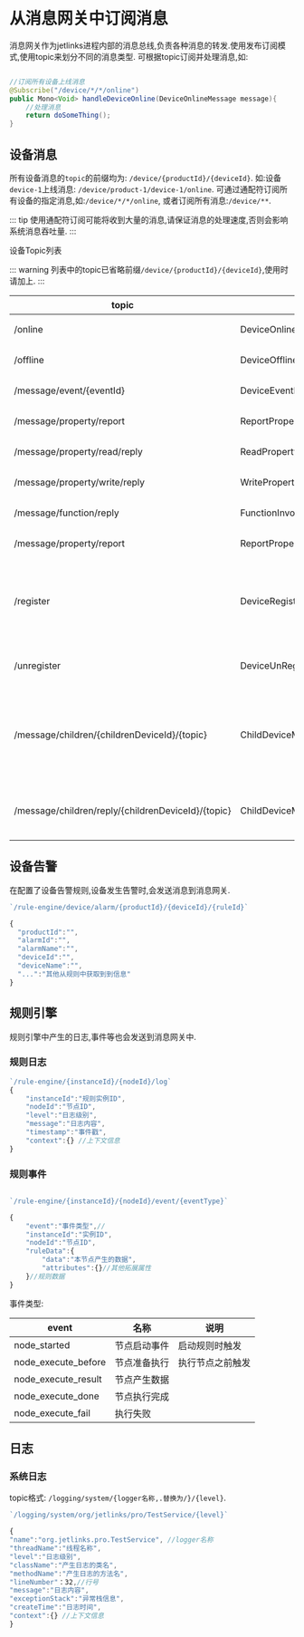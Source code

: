 # 从消息网关中订阅消息

消息网关作为jetlinks进程内部的消息总线,负责各种消息的转发.使用发布订阅模式,使用topic来划分不同的消息类型.
可根据topic订阅并处理消息,如:

```java

//订阅所有设备上线消息
@Subscribe("/device/*/*/online")
public Mono<Void> handleDeviceOnline(DeviceOnlineMessage message){
    //处理消息
    return doSomeThing();
}

```

## 设备消息

所有设备消息的`topic`的前缀均为: `/device/{productId}/{deviceId}`.
如:设备`device-1`上线消息: `/device/product-1/device-1/online`.
可通过通配符订阅所有设备的指定消息,如:`/device/*/*/online`,
或者订阅所有消息:`/device/**`.

::: tip
使用通配符订阅可能将收到大量的消息,请保证消息的处理速度,否则会影响系统消息吞吐量.
:::

设备Topic列表

::: warning
列表中的topic已省略前缀`/device/{productId}/{deviceId}`,使用时请加上.
:::

|  topic   | 类型  | 说明 |
|  ----  | ----  | ----|
| /online  | DeviceOnlineMessage | 设备上线   |
| /offline  | DeviceOfflineMessage |  设备离线  |
| /message/event/{eventId}  | DeviceEventMessage |  设备事件  |
| /message/property/report  | ReportPropertyMessage |  设备上报属性  |
| /message/property/read/reply  | ReadPropertyMessageReply |  读取属性回复  |
| /message/property/write/reply  | WritePropertyMessageReply |  修改属性回复  |
| /message/function/reply  | FunctionInvokeMessageReply |  调用功能回复  |
| /message/property/report  | ReportPropertyMessage |  设备上报属性  |
| /register  | DeviceRegisterMessage |  设备注册,通常与子设备消息配合使用  |
| /unregister  | DeviceUnRegisterMessage |  设备注销,同上  |
| /message/children/{childrenDeviceId}/{topic}  | ChildDeviceMessage |  子设备消息,{topic}为子设备消息对应的topic  |
| /message/children/reply/{childrenDeviceId}/{topic}  | ChildDeviceMessage |  子设备回复消息,同上  |

## 设备告警

在配置了设备告警规则,设备发生告警时,会发送消息到消息网关.

```js
`/rule-engine/device/alarm/{productId}/{deviceId}/{ruleId}`

{
  "productId":"",
  "alarmId":"",
  "alarmName":"",
  "deviceId":"",
  "deviceName":"",
  "...":"其他从规则中获取到到信息"
}
```

## 规则引擎

规则引擎中产生的日志,事件等也会发送到消息网关中.

### 规则日志

```js
`/rule-engine/{instanceId}/{nodeId}/log`
{
    "instanceId":"规则实例ID",
    "nodeId":"节点ID",
    "level":"日志级别",
    "message":"日志内容",
    "timestamp":"事件戳",
    "context":{} //上下文信息
}
```

### 规则事件

```js

`/rule-engine/{instanceId}/{nodeId}/event/{eventType}`

{
    "event":"事件类型",//
    "instanceId":"实例ID",
    "nodeId":"节点ID",
    "ruleData":{
        "data":"本节点产生的数据",
        "attributes":{}//其他拓展属性
    }//规则数据
}

```

事件类型:

|  event   | 名称  | 说明 |
|  ----  | ----  | ----|
| node_started  | 节点启动事件 | 启动规则时触发   |
| node_execute_before  | 节点准备执行 |  执行节点之前触发  |
| node_execute_result  | 节点产生数据 |    |
| node_execute_done  | 节点执行完成 |    |
| node_execute_fail  | 执行失败 |    |

## 日志

### 系统日志

topic格式: `/logging/system/{logger名称,.替换为/}/{level}`.

```js
`/logging/system/org/jetlinks/pro/TestService/{level}`

{
"name":"org.jetlinks.pro.TestService", //logger名称
"threadName":"线程名称",
"level":"日志级别",
"className":"产生日志的类名",
"methodName":"产生日志的方法名",
"lineNumber"：32,//行号
"message":"日志内容",
"exceptionStack":"异常栈信息",
"createTime":"日志时间",
"context":{} //上下文信息
}

```